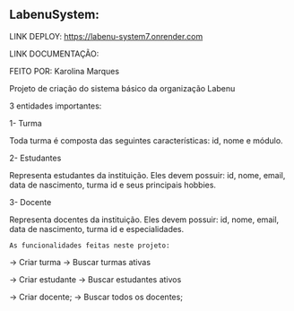 ## LabenuSystem:

LINK DEPLOY: https://labenu-system7.onrender.com

LINK DOCUMENTAÇÃO:

FEITO POR: Karolina Marques

Projeto de criação do sistema básico da organização Labenu 

3 entidades importantes:

1- Turma

Toda turma é composta das seguintes características: id, nome e módulo. 

2- Estudantes

Representa estudantes da instituição. Eles devem possuir: id, nome, email, data de nascimento, turma id e seus principais hobbies.

3- Docente

Representa docentes da instituição. Eles devem possuir: id, nome, email, data de nascimento, turma id e especialidades. 
    
    As funcionalidades feitas neste projeto:

→ Criar turma
→ Buscar turmas ativas


→ Criar estudante
→ Buscar estudantes ativos


→ Criar docente;
→ Buscar todos os docentes;


